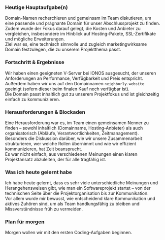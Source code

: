 ### Heutige Hauptaufgabe(n)  
Domain-Namen recherchieren und gemeinsam im Team diskutieren, um eine passende und prägnante Domain für unser Abschlussprojekt zu finden.  
Zudem wurde der Fokus darauf gelegt, die Kosten und Anbieter zu vergleichen, insbesondere im Hinblick auf Hosting-Pakete, SSL-Zertifikate und mögliche Erweiterungen.  
Ziel war es, eine technisch sinnvolle und zugleich marketingwirksame Domain festzulegen, die zu unserem Projektthema passt.

### Fortschritt & Ergebnisse  
Wir haben einen geeigneten V-Server bei IONOS ausgesucht, der unseren Anforderungen an Performance, Verfügbarkeit und Preis entspricht.  
Außerdem haben wir uns auf den Domainnamen `neighborly.website` geeinigt (sofern dieser beim finalen Kauf noch verfügbar ist).  
Die Domain passt inhaltlich gut zu unserem Projektfokus und ist gleichzeitig einfach zu kommunizieren.

### Herausforderungen & Blockaden  
Eine Herausforderung war es, im Team einen gemeinsamen Nenner zu finden – sowohl inhaltlich (Domainname, Hosting-Anbieter) als auch organisatorisch (Abläufe, Verantwortlichkeiten, Zeitmanagement).  
Besonders die Diskussion darüber, wie wir unsere Zusammenarbeit strukturieren, wer welche Rollen übernimmt und wie wir effizient kommunizieren, hat Zeit beansprucht.  
Es war nicht einfach, aus verschiedenen Meinungen einen klaren Projektansatz abzuleiten, der für alle tragfähig ist.

### Was ich heute gelernt habe  
Ich habe heute gelernt, dass es sehr viele unterschiedliche Meinungen und Herangehensweisen gibt, wie man ein Softwareprojekt startet – von der technischen Seite über die Projektorganisation bis zur Kommunikation.  
Vor allem wurde mir bewusst, wie entscheidend klare Kommunikation und aktives Zuhören sind, um als Team handlungsfähig zu bleiben und Missverständnisse früh zu vermeiden.

### Plan für morgen  
Morgen wollen wir mit den ersten Coding-Aufgaben beginnen. 